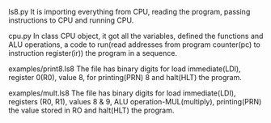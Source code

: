 ls8.py
It is importing everything from CPU, reading the program, passing instructions to CPU and running CPU.

cpu.py
In class CPU object, it got all the variables, defined the functions and ALU operations, a code to run(read addresses from program counter(pc) to instruction register(ir)) the program in a sequence.

examples/print8.ls8
The file has binary digits for load immediate(LDI), register 0(R0), value 8, for printing(PRN) 8 and halt(HLT) the program.

examples/mult.ls8
The file has binary digits for load immediate(LDI), registers (R0, R1), values 8 & 9, ALU operation-MUL(multiply), printing(PRN) the value stored in RO and halt(HLT) the program.
